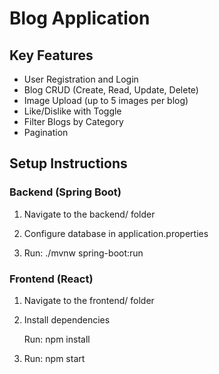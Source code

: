 # Blog Application

## Key Features

- User Registration and Login
- Blog CRUD (Create, Read, Update, Delete)
- Image Upload (up to 5 images per blog)
- Like/Dislike with Toggle
- Filter Blogs by Category
- Pagination

## Setup Instructions

### Backend (Spring Boot)

1. Navigate to the backend/ folder

2. Configure database in application.properties

3. Run: ./mvnw spring-boot:run

###  Frontend (React)

1. Navigate to the frontend/ folder

2. Install dependencies

   Run: npm install
   
3. Run: npm start

